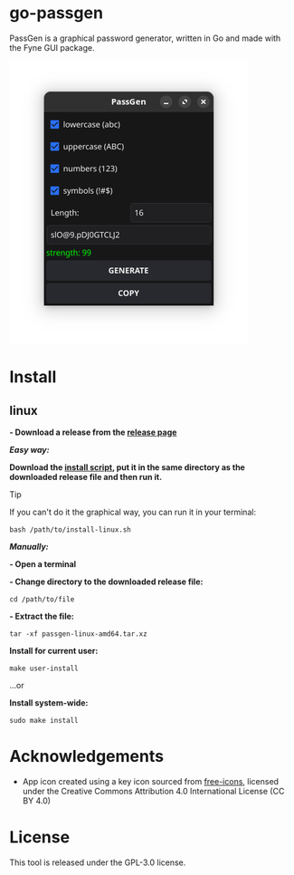 # go-passgen
PassGen is a graphical password generator, written in Go and made with the Fyne GUI package.

![alt text](https://github.com/D4MI4NX/go-passgen/blob/main/screenshot.png?raw=true)

# Install
## linux
**- Download a release from the [release page](https://github.com/D4MI4NX/go-passgen/releases)**

***Easy way:***

**Download the [install script](https://github.com/D4MI4NX/go-passgen/blob/main/install-linux.sh), put it in the same directory as the downloaded release file and then run it.**
> [!TIP]
> If you can't do it the graphical way, you can run it in your terminal:

    bash /path/to/install-linux.sh

***Manually:***

**- Open a terminal**

**- Change directory to the downloaded release file:**

    cd /path/to/file

**- Extract the file:**

    tar -xf passgen-linux-amd64.tar.xz

**Install for current user:**

    make user-install

...or

**Install system-wide:**

    sudo make install

# Acknowledgements
- App icon created using a key icon sourced from [free-icons](https://github.com/free-icons/free-icons), licensed under the Creative Commons Attribution 4.0 International License (CC BY 4.0)


# License

This tool is released under the GPL-3.0 license.
